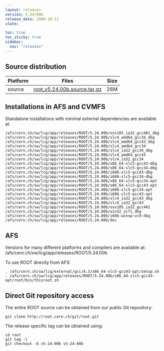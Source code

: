 ```yaml
---
layout: releases
version: 5.24/00b
release_date: 2009-10-11
state:

toc: true
toc_sticky: true
sidebar:
  nav: "releases"
---
```



## Source distribution

| Platform       | Files | Size |
|-----------|-------|-----|
| source | [root_v5.24.00b.source.tar.gz](https://root.cern.ch/download/root_v5.24.00b.source.tar.gz) |  26M |




## Installations in AFS and CVMFS
Standalone installations with minimal external dependencies are available at:
~~~
/afs/cern.ch/sw/lcg/app/releases/ROOT/5.24.00b/osx105_ia32_gcc401_dbg
/afs/cern.ch/sw/lcg/app/releases/ROOT/5.24.00b/slc4_amd64_gcc34_dbg
/afs/cern.ch/sw/lcg/app/releases/ROOT/5.24.00b/slc4_amd64_gcc43_dbg
/afs/cern.ch/sw/lcg/app/releases/ROOT/5.24.00b/slc4_amd64_gcc34
/afs/cern.ch/sw/lcg/app/releases/ROOT/5.24.00b/slc4_ia32_gcc34_dbg
/afs/cern.ch/sw/lcg/app/releases/ROOT/5.24.00b/slc4_amd64_gcc43
/afs/cern.ch/sw/lcg/app/releases/ROOT/5.24.00b/slc4_ia32_gcc34
/afs/cern.ch/sw/lcg/app/releases/ROOT/5.24.00b/x86_64-slc5-gcc43-dbg
/afs/cern.ch/sw/lcg/app/releases/ROOT/5.24.00b/x86_64-slc5-gcc34-dbg
/afs/cern.ch/sw/lcg/app/releases/ROOT/5.24.00b/i686-slc5-gcc43-dbg
/afs/cern.ch/sw/lcg/app/releases/ROOT/5.24.00b/i686-slc5-gcc34-dbg
/afs/cern.ch/sw/lcg/app/releases/ROOT/5.24.00b/x86_64-slc5-gcc34-opt
/afs/cern.ch/sw/lcg/app/releases/ROOT/5.24.00b/x86_64-slc5-gcc43-opt
/afs/cern.ch/sw/lcg/app/releases/ROOT/5.24.00b/i686-slc5-gcc34-opt
/afs/cern.ch/sw/lcg/app/releases/ROOT/5.24.00b/i686-slc5-gcc43-opt
/afs/cern.ch/sw/lcg/app/releases/ROOT/5.24.00b/slc4_ia32_gcc43_dbg
/afs/cern.ch/sw/lcg/app/releases/ROOT/5.24.00b/slc4_ia32_gcc43
/afs/cern.ch/sw/lcg/app/releases/ROOT/5.24.00b/osx105_ia32_gcc401
/afs/cern.ch/sw/lcg/app/releases/ROOT/5.24.00b/win32_vc71_dbg
/afs/cern.ch/sw/lcg/app/releases/ROOT/5.24.00b/i686-winxp-vc9-dbg
/afs/cern.ch/sw/lcg/app/releases/ROOT/5.24.00b/doc
~~~

## AFS
Versions for many different platforms and compilers are available at:
/afs/cern.ch/sw/lcg/app/releases/ROOT/5.24.00b

To use ROOT directly from AFS:
~~~
. /afs/cern.ch/sw/lcg/external/gcc/4.3/x86_64-slc5-gcc43-opt/setup.sh
. /afs/cern.ch/sw/lcg/app/releases/ROOT/5.24.00b/x86_64-slc5-gcc43-opt/root/bin/thisroot.sh
~~~

## Direct Git repository access
The entire ROOT source can be obtained from our public Git repository:

~~~
git clone http://root.cern.ch/git/root.git
~~~
The release specific tag can be obtained using:
~~~
cd root
git tag -l
git checkout -b v5-24-00b v5-24-00b
~~~
